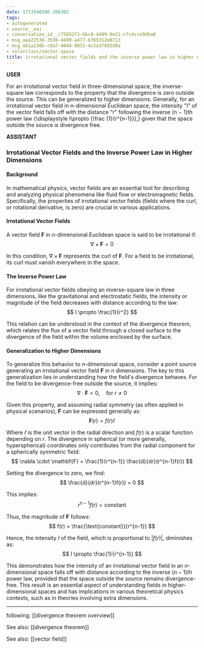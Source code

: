 ```yaml
---
date: 1713540206.366302
tags:
- autogenerated
- source__oai
- conversation_id__c75652f2-bbc8-4d49-9e21-c7c4cce9dba8
- msg_aaa22538-3536-4490-a477-b765312e0713
- msg_eb1a230b-c0a7-4044-8031-4c5a3f893d9a
- colorclass/vector-space
title: irrotational vector fields and the inverse power law in higher dimensions
---
```


**USER**

For an irrotational vector field in three-dimensional space, the inverse-square law corresponds to the property that the divergence is zero outside the source. This can be generalized to higher dimensions. Generally, for an irrotational vector field in n-dimensional Euclidean space, the intensity "I" of the vector field falls off with the distance "r" following the inverse (n − 1)th power law {\displaystyle I\propto {\frac {1}{r^{n-1}}},}
given that the space outside the source is divergence free.


**ASSISTANT**

### Irrotational Vector Fields and the Inverse Power Law in Higher Dimensions

#### Background

In mathematical physics, vector fields are an essential tool for describing and analyzing physical phenomena like fluid flow or electromagnetic fields. Specifically, the properties of irrotational vector fields (fields where the curl, or rotational derivative, is zero) are crucial in various applications.

#### Irrotational Vector Fields

A vector field $\mathbf{F}$ in $n$-dimensional Euclidean space is said to be irrotational if:
$$ \nabla \times \mathbf{F} = 0 $$

In this condition, $\nabla \times \mathbf{F}$ represents the curl of $\mathbf{F}$. For a field to be irrotational, its curl must vanish everywhere in the space.

#### The Inverse Power Law

For irrotational vector fields obeying an inverse-square law in three dimensions, like the gravitational and electrostatic fields, the intensity or magnitude of the field decreases with distance according to the law:
$$ I \propto \frac{1}{r^2} $$

This relation can be understood in the context of the divergence theorem, which relates the flux of a vector field through a closed surface to the divergence of the field within the volume enclosed by the surface.

#### Generalization to Higher Dimensions

To generalize this behavior to $n$-dimensional space, consider a point source generating an irrotational vector field $\mathbf{F}$ in $n$ dimensions. The key to this generalization lies in understanding how the field's divergence behaves. For the field to be divergence-free outside the source, it implies:
$$ \nabla \cdot \mathbf{F} = 0, \quad \text{for } r \neq 0 $$

Given this property, and assuming radial symmetry (as often applied in physical scenarios), $\mathbf{F}$ can be expressed generally as:
$$ \mathbf{F}(r) = f(r) \hat{r} $$

Where $\hat{r}$ is the unit vector in the radial direction and $f(r)$ is a scalar function depending on $r$. The divergence in spherical (or more generally, hyperspherical) coordinates only contributes from the radial component for a spherically symmetric field:
$$ \nabla \cdot \mathbf{F} = \frac{1}{r^{n-1}} \frac{d}{dr}(r^{n-1}f(r)) $$

Setting the divergence to zero, we find:
$$ \frac{d}{dr}(r^{n-1}f(r)) = 0 $$

This implies:
$$ r^{n-1}f(r) = \text{constant} $$

Thus, the magnitude of $\mathbf{F}$ follows:
$$ f(r) = \frac{\text{constant}}{r^{n-1}} $$

Hence, the intensity $I$ of the field, which is proportional to $|f(r)|$, diminishes as:
$$ I \propto \frac{1}{r^{n-1}} $$

This demonstrates how the intensity of an irrotational vector field in an $n$-dimensional space falls off with distance according to the inverse $(n-1)$th power law, provided that the space outside the source remains divergence-free. This result is an essential aspect of understanding fields in higher-dimensional spaces and has implications in various theoretical physics contexts, such as in theories involving extra dimensions.


---


following: [[divergence theorem overview]]

See also: [[divergence theorem]]


See also: [[vector field]]